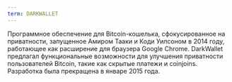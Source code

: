 ```yaml
---
term: DARKWALLET
---
```


Программное обеспечение для Bitcoin-кошелька, сфокусированное на приватности, запущенное Амиром Тааки и Коди Уилсоном в 2014 году, работающее как расширение для браузера Google Chrome. DarkWallet предлагал функциональные возможности для улучшения приватности пользователей Bitcoin, такие как скрытые платежи и coinjoins. Разработка была прекращена в январе 2015 года.